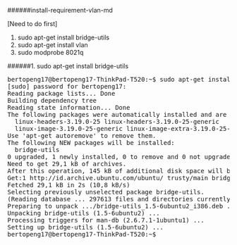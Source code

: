 ######install-requirement-vlan-md

[Need to do first]

1. sudo apt-get install bridge-utils
2. sudo apt-get install vlan
3. sudo modprobe 8021q


######1. sudo apt-get install bridge-utils
<pre>
bertopeng17@bertopeng17-ThinkPad-T520:~$ sudo apt-get install bridge-utils
[sudo] password for bertopeng17: 
Reading package lists... Done
Building dependency tree       
Reading state information... Done
The following packages were automatically installed and are no longer required:
  linux-headers-3.19.0-25 linux-headers-3.19.0-25-generic
  linux-image-3.19.0-25-generic linux-image-extra-3.19.0-25-generic
Use 'apt-get autoremove' to remove them.
The following NEW packages will be installed:
  bridge-utils
0 upgraded, 1 newly installed, 0 to remove and 0 not upgraded.
Need to get 29,1 kB of archives.
After this operation, 145 kB of additional disk space will be used.
Get:1 http://id.archive.ubuntu.com/ubuntu/ trusty/main bridge-utils i386 1.5-6ubuntu2 [29,1 kB]
Fetched 29,1 kB in 2s (10,8 kB/s)       
Selecting previously unselected package bridge-utils.
(Reading database ... 297613 files and directories currently installed.)
Preparing to unpack .../bridge-utils_1.5-6ubuntu2_i386.deb ...
Unpacking bridge-utils (1.5-6ubuntu2) ...
Processing triggers for man-db (2.6.7.1-1ubuntu1) ...
Setting up bridge-utils (1.5-6ubuntu2) ...
bertopeng17@bertopeng17-ThinkPad-T520:~$
</pre>
